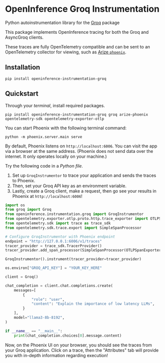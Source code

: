 # OpenInference Groq Instrumentation

Python autoinstrumentation library for the [Groq](https://wow.groq.com/why-groq/) package

This package implements OpenInference tracing for both the Groq and AsyncGroq clients.

These traces are fully OpenTelemetry compatible and can be sent to an OpenTelemetry collector for viewing, such as [Arize `phoenix`](https://github.com/Arize-ai/phoenix).


## Installation

```shell
pip install openinference-instrumentation-groq
```

## Quickstart

Through your *terminal*, install required packages.

```shell
pip install openinference-instrumentation-groq groq arize-phoenix opentelemetry-sdk opentelemetry-exporter-otlp
```

You can start Phoenix with the following terminal command:
```shell
python -m phoenix.server.main serve
````
By default, Phoenix listens on `http://localhost:6006`. You can visit the app via a browser at the same address. (Phoenix does not send data over the internet. It only operates locally on your machine.)


Try the following code in a *Python file*.

1. Set up `GroqInstrumentor` to trace your application and sends the traces to Phoenix. 
2. Then, set your Groq API key as an environment variable. 
3. Lastly, create a Groq client, make a request, then go see your results in Phoenix at `http://localhost:6006`!

```python
import os
from groq import Groq
from openinference.instrumentation.groq import GroqInstrumentor
from opentelemetry.exporter.otlp.proto.http.trace_exporter import OTLPSpanExporter
from opentelemetry.sdk import trace as trace_sdk
from opentelemetry.sdk.trace.export import SimpleSpanProcessor

# Configure GroqInstrumentor with Phoenix endpoint
endpoint = "http://127.0.0.1:6006/v1/traces"
tracer_provider = trace_sdk.TracerProvider()
tracer_provider.add_span_processor(SimpleSpanProcessor(OTLPSpanExporter(endpoint)))

GroqInstrumentor().instrument(tracer_provider=tracer_provider)

os.environ["GROQ_API_KEY"] = "YOUR_KEY_HERE"

client = Groq()

chat_completion = client.chat.completions.create(
    messages=[
        {
            "role": "user",
            "content": "Explain the importance of low latency LLMs",
        }
    ],
    model="llama3-8b-8192",
)

if __name__ == "__main__":
    print(chat_completion.choices[0].message.content)
```

Now, on the Phoenix UI on your browser, you should see the traces from your Groq application. Click on a trace, then the "Attributes" tab will provide you with in-depth information regarding execution!
